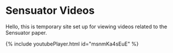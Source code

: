 # Sensuator Videos

Hello, this is temporary site set up for viewing videos related to the Sensuator paper.

{% include youtubePlayer.html id="msnmKa4sEuE" %}
